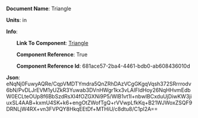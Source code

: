 **Document Name**: Triangle

**Units**: in

**Info**:

&emsp;&emsp;**Link To Component**: [Triangle](/data5/3Cylinder-0c54d3e2-1fac-4091-9ddd-216e9271f41c/8Triangle-681ace57-2ba4-4461-bdb0-ab608436010d/timeline.md)

&emsp;&emsp;**Component Reference**: True

&emsp;&emsp;**Component Reference Id**: 681ace57-2ba4-4461-bdb0-ab608436010d

**Json**: eNqNj0FuwyAQRe/CqpVMDTYmdra5QnZRhDAzVCgGKgqVqsh372SRrrrodv6bN/PvDLJrEVM1yUZkR3Yuwab3DVnHWgr1kx3vLAIFIdHoy26NqHHvmEdbW0ECLteOUp8f6BbSzdRsXI4fOZGXNi9P5/WlB1vt1I+nbwIBCxduUjDiwKW3jiuxSL4AAB+kxmU4SK+k6+engOtZWofTgQ+rVVwpLfkKq+B21WJWoxZSQF9DRNLjW4RX+vn3FVPQY8HkqEEtDf+MTHiU/c8dtu8/C1pl2A==

